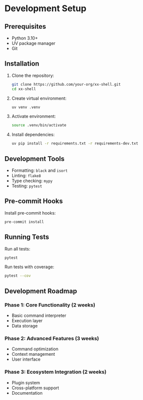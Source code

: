# Development Setup

## Prerequisites
- Python 3.10+
- UV package manager
- Git

## Installation
1. Clone the repository:
   ```bash
   git clone https://github.com/your-org/xx-shell.git
   cd xx-shell
   ```

2. Create virtual environment:
   ```bash
   uv venv .venv
   ```

3. Activate environment:
   ```bash
   source .venv/bin/activate
   ```

4. Install dependencies:
   ```bash
   uv pip install -r requirements.txt -r requirements-dev.txt
   ```

## Development Tools
- Formatting: `black` and `isort`
- Linting: `flake8`
- Type checking: `mypy`
- Testing: `pytest`

## Pre-commit Hooks
Install pre-commit hooks:
```bash
pre-commit install
```

## Running Tests
Run all tests:
```bash
pytest
```

Run tests with coverage:
```bash
pytest --cov
```

## Development Roadmap
### Phase 1: Core Functionality (2 weeks)
- Basic command interpreter
- Execution layer
- Data storage

### Phase 2: Advanced Features (3 weeks)
- Command optimization
- Context management
- User interface

### Phase 3: Ecosystem Integration (2 weeks)
- Plugin system
- Cross-platform support
- Documentation
